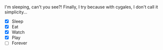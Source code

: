 I'm sleeping, can't you see?!
Finally, I try because with cygales, I don't call it simplicity...

 - [x] Sleep 
 - [x] Eat 
 - [x] Watch 
 - [x] Play 
 - [ ] Forever
